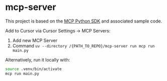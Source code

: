 # mcp-server

This project is based on the [MCP Python SDK](https://github.com/modelcontextprotocol/python-sdk) and associated sample code.

Add to Cursor via Cursor Settings -> MCP Servers:

1. Add new MCP Server
2. Command `uv --directory /{PATH_TO_REPO}/mcp-server run mcp run main.py`

Alternatively, run it locally with:

```bash
source .venv/bin/activate
mcp run main.py
```
